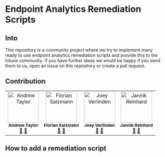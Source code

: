 # Endpoint Analytics Remediation Scripts

## Into
This repository is a community project where we try to implement many ready to use endpoint analytics remediation scripts and provide this to the Intune community. If you have further ideas we would be happy if you send them to us, open an issue on this repository or create a pull request.

## Contribution
<table>
  <tbody>
    <tr>
        <td align="center"><a href="https://github.com/andrew-s-taylor"><img src="https://avatars.githubusercontent.com/u/59832110?v=4" width="100px;" alt="Andrew Taylor"/><br /><sub><b>Andrew Taylor</b></sub></a><br /><a href="https://twitter.com/AndrewTaylor_2" title="Twitter">💬</a> <a href="https://www.linkedin.com/in/andrew-taylor-41707916/" title="LinkedIn">💬</a></td>
        <td align="center"><a href="https://github.com/FlorianSLZ"><img src="https://avatars.githubusercontent.com/u/38555854?v=4" width="100px;" alt="Florian Salzmann"/><br /><sub><b>Florian Salzmann</b></sub></a><br /><a href="https://twitter.com/FlorianSLZ/" title="Twitter">💬</a> <a href="https://www.linkedin.com/in/fsalzmann/" title="LinkedIn">💬</a></td>
        <td align="center"><a href="https://github.com/j0eyv"><img src="https://avatars.githubusercontent.com/u/41282854?v=4" width="100px;" alt="Joey Verlinden"/><br /><sub><b>Joey Verlinden</b></sub></a><br /><a href="https://twitter.com/jvldn1" title="Twitter">💬</a> <a href="https://www.linkedin.com/in/joeyverlinden/" title="LinkedIn">💬</a></td>
        <td align="center"><a href="https://github.com/JayRHa"><img src="https://avatars.githubusercontent.com/u/73911860?v=4" width="100px;" alt="Jannik Reinhard"/><br /><sub><b>Jannik Reinhard</b></sub></a><br /><a href="https://twitter.com/jannik_reinhard" title="Twitter">💬</a> <a href="https://www.linkedin.com/in/jannik-r/" title="LinkedIn">💬</a></td>
  </tbody>
</table>

## How to add a remediation script
